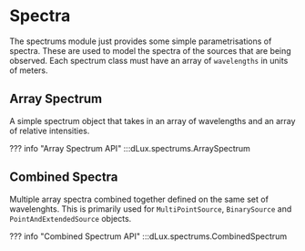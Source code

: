 # Spectra

The spectrums module just provides some simple parametrisations of spectra. These are used to model the spectra of the sources that are being observed. Each spectrum class must have an array of `wavelengths` in units of meters.

## Array Spectrum

A simple spectrum object that takes in an array of wavelengths and an array of relative intensities.

??? info "Array Spectrum API"
    :::dLux.spectrums.ArraySpectrum

## Combined Spectra

Multiple array spectra combined together defined on the same set of wavelenghts. This is primarily used for `MultiPointSource`, `BinarySource` and `PointAndExtendedSource` objects.

??? info "Combined Spectrum API"
    :::dLux.spectrums.CombinedSpectrum